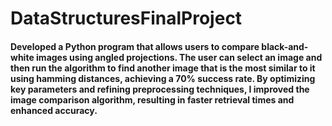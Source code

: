 # DataStructuresFinalProject

#### Developed a Python program that allows users to compare black-and-white images using angled projections. The user can select an image and then run the algorithm to find another image that is the most similar to it using hamming distances, achieving a 70% success rate. By optimizing key parameters and refining preprocessing techniques, I improved the image comparison algorithm, resulting in faster retrieval times and enhanced accuracy.
